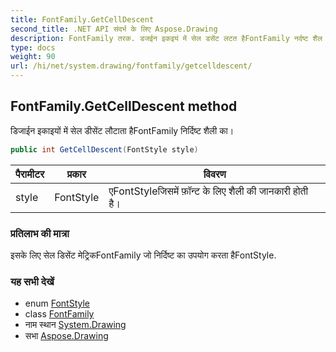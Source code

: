 ```yaml
---
title: FontFamily.GetCellDescent
second_title: .NET API संदर्भ के लिए Aspose.Drawing
description: FontFamily तरक. डजईन इकइयं में सेल डसेंट लटत हैFontFamily नर्दष्ट शैल क
type: docs
weight: 90
url: /hi/net/system.drawing/fontfamily/getcelldescent/
---
```

## FontFamily.GetCellDescent method

डिजाईन इकाइयों में सेल डीसेंट लौटाता हैFontFamily निर्दिष्ट शैली का।

```csharp
public int GetCellDescent(FontStyle style)
```

| पैरामीटर | प्रकार | विवरण |
| --- | --- | --- |
| style | FontStyle | एFontStyleजिसमें फ़ॉन्ट के लिए शैली की जानकारी होती है। |

### प्रतिलाभ की मात्रा

इसके लिए सेल डिसेंट मेट्रिकFontFamily जो निर्दिष्ट का उपयोग करता हैFontStyle.

### यह सभी देखें

* enum [FontStyle](../../fontstyle/)
* class [FontFamily](../)
* नाम स्थान [System.Drawing](../../fontfamily/)
* सभा [Aspose.Drawing](../../../)


